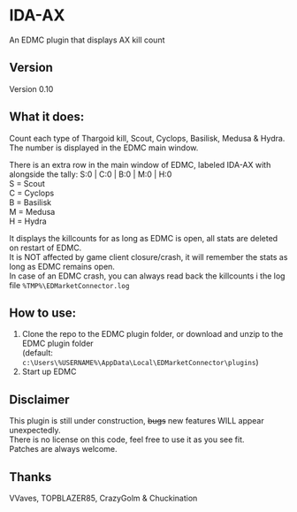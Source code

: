 # IDA-AX
An EDMC plugin that displays AX kill count

## Version  
Version 0.10  

## What it does:  
Count each type of Thargoid kill, Scout, Cyclops, Basilisk, Medusa & Hydra.  
The number is displayed in the EDMC main window.  

There is an extra row in the main window of EDMC, labeled IDA-AX with alongside the tally: S:0 | C:0 | B:0 | M:0 | H:0  
  S = Scout  
  C = Cyclops  
  B = Basilisk  
  M = Medusa  
  H = Hydra  

It displays the killcounts for as long as EDMC is open, all stats are deleted on restart of EDMC.  
It is NOT affected by game client closure/crash, it will remember the stats as long as EDMC remains open.  
In case of an EDMC crash, you can always read back the killcounts i the log file `%TMP%\EDMarketConnector.log`  

## How to use:  
1. Clone the repo to the EDMC plugin folder, or download and unzip to the EDMC plugin folder  
   (default: `c:\Users\%USERNAME%\AppData\Local\EDMarketConnector\plugins`)  
2. Start up EDMC  

## Disclaimer
This plugin is still under construction, ~~bugs~~ new features WILL appear unexpectedly.  
There is no license on this code, feel free to use it as you see fit.  
Patches are always welcome.  

## Thanks
VVaves, TOPBLAZER85, CrazyGolm & Chuckination